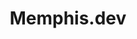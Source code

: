---
blog: https://memphis.dev/blog
codehost: https://github.com/memphisdev/memphis
linkedin: https://linkedin.com/company/memphis-dev
logohandle: memphisdev
sort: memphisdev
title: Memphis.dev
twitter: https://x.com/Memphis_Dev
website: https://memphis.dev/
youtube: https://youtube.com/channel/UCVdMDLCSxXOqtgrBaRUHKKg/featured
---